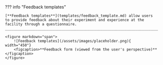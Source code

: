 
??? info "Feedback templates" 

    [**Feedback templates**](templates/feedback_template.md) allow users to provide feedback about their experiment and experience at the facility through a questionnaire.
    ______________________________________________________________________________________
    
    <figure markdown="span">  
        ![Feedback templates](/assets/images/placeholder.png){ width="450"}
        <figcaption>**Feedback form (viewed from the user's perspective)**</figcaption>
    </figure>

